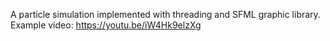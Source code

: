 A particle simulation implemented with threading and SFML graphic library.
Example video: 
https://youtu.be/iW4Hk9elzXg
